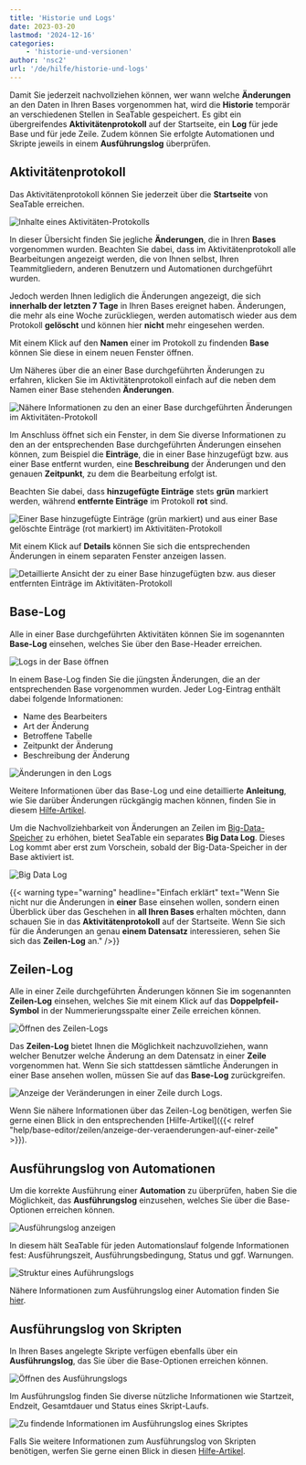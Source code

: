 ```yaml
---
title: 'Historie und Logs'
date: 2023-03-20
lastmod: '2024-12-16'
categories:
    - 'historie-und-versionen'
author: 'nsc2'
url: '/de/hilfe/historie-und-logs'
---
```


Damit Sie jederzeit nachvollziehen können, wer wann welche **Änderungen** an den Daten in Ihren Bases vorgenommen hat, wird die **Historie** temporär an verschiedenen Stellen in SeaTable gespeichert. Es gibt ein übergreifendes **Aktivitätenprotokoll** auf der Startseite, ein **Log** für jede Base und für jede Zeile. Zudem können Sie erfolgte Automationen und Skripte jeweils in einem **Ausführungslog** überprüfen.

## Aktivitätenprotokoll

Das Aktivitätenprotokoll können Sie jederzeit über die **Startseite** von SeaTable erreichen.

![Inhalte eines Aktivitäten-Protokolls](images/activities-protocol.png)

In dieser Übersicht finden Sie jegliche **Änderungen**, die in Ihren **Bases** vorgenommen wurden. Beachten Sie dabei, dass im Aktivitätenprotokoll alle Bearbeitungen angezeigt werden, die von Ihnen selbst, Ihren Teammitgliedern, anderen Benutzern und Automationen durchgeführt wurden.

Jedoch werden Ihnen lediglich die Änderungen angezeigt, die sich **innerhalb der letzten 7 Tage** in Ihren Bases ereignet haben. Änderungen, die mehr als eine Woche zurückliegen, werden automatisch wieder aus dem Protokoll **gelöscht** und können hier **nicht** mehr eingesehen werden.

Mit einem Klick auf den **Namen** einer im Protokoll zu findenden **Base** können Sie diese in einem neuen Fenster öffnen.

Um Näheres über die an einer Base durchgeführten Änderungen zu erfahren, klicken Sie im Aktivitätenprotokoll einfach auf die neben dem Namen einer Base stehenden **Änderungen**.

![Nähere Informationen zu den an einer Base durchgeführten Änderungen im Aktivitäten-Protokoll](images/details-of-a-edit.png)

Im Anschluss öffnet sich ein Fenster, in dem Sie diverse Informationen zu den an der entsprechenden Base durchgeführten Änderungen einsehen können, zum Beispiel die **Einträge**, die in einer Base hinzugefügt bzw. aus einer Base entfernt wurden, eine **Beschreibung** der Änderungen und den genauen **Zeitpunkt**, zu dem die Bearbeitung erfolgt ist.

Beachten Sie dabei, dass **hinzugefügte Einträge** stets **grün** markiert werden, während **entfernte Einträge** im Protokoll **rot** sind.

![Einer Base hinzugefügte Einträge (grün markiert) und aus einer Base gelöschte Einträge (rot markiert) im Aktivitäten-Protokoll](images/red-or-green-marked-entries.png)

Mit einem Klick auf **Details** können Sie sich die entsprechenden Änderungen in einem separaten Fenster anzeigen lassen.

![Detaillierte Ansicht der zu einer Base hinzugefügten bzw. aus dieser entfernten Einträge im Aktivitäten-Protokoll](images/activity-details.png)

## Base-Log

Alle in einer Base durchgeführten Aktivitäten können Sie im sogenannten **Base-Log** einsehen, welches Sie über den Base-Header erreichen.

![Logs in der Base öffnen](images/Logs-in-der-Base-oeffnen.png)

In einem Base-Log finden Sie die jüngsten Änderungen, die an der entsprechenden Base vorgenommen wurden. Jeder Log-Eintrag enthält dabei folgende Informationen:

- Name des Bearbeiters
- Art der Änderung
- Betroffene Tabelle
- Zeitpunkt der Änderung
- Beschreibung der Änderung

![Änderungen in den Logs](images/Aenderungen-in-den-Logs.png)

Weitere Informationen über das Base-Log und eine detaillierte **Anleitung**, wie Sie darüber Änderungen rückgängig machen können, finden Sie in diesem [Hilfe-Artikel](https://seatable.io/docs/historie-und-versionen/aenderungen-ueber-die-logs-rueckgaengig-machen/).

Um die Nachvollziehbarkeit von Änderungen an Zeilen im [Big-Data-Speicher](https://seatable.io/docs/big-data/potenzial-big-data/) zu erhöhen, bietet SeaTable ein separates **Big Data Log**. Dieses Log kommt aber erst zum Vorschein, sobald der Big-Data-Speicher in der Base aktiviert ist.

![Big Data Log](images/Big-Data-Log.png)

{{< warning  type="warning" headline="Einfach erklärt"  text="Wenn Sie nicht nur die Änderungen in **einer** Base einsehen wollen, sondern einen Überblick über das Geschehen in **all Ihren Bases** erhalten möchten, dann schauen Sie in das **Aktivitätenprotokoll** auf der Startseite. Wenn Sie sich für die Änderungen an genau **einem Datensatz** interessieren, sehen Sie sich das **Zeilen-Log** an." />}}

## Zeilen-Log

Alle in einer Zeile durchgeführten Änderungen können Sie im sogenannten **Zeilen-Log** einsehen, welches Sie mit einem Klick auf das **Doppelpfeil-Symbol** in der Nummerierungsspalte einer Zeile erreichen können.

![Öffnen des Zeilen-Logs](images/how-to-open-the-cell-log.jpg)

Das **Zeilen-Log** bietet Ihnen die Möglichkeit nachzuvollziehen, wann welcher Benutzer welche Änderung an dem Datensatz in einer **Zeile** vorgenommen hat. Wenn Sie sich stattdessen sämtliche Änderungen in einer Base ansehen wollen, müssen Sie auf das **Base-Log** zurückgreifen.

![Anzeige der Veränderungen in einer Zeile durch Logs.](images/Logs.png)

Wenn Sie nähere Informationen über das Zeilen-Log benötigen, werfen Sie gerne einen Blick in den entsprechenden [Hilfe-Artikel]({{< relref "help/base-editor/zeilen/anzeige-der-veraenderungen-auf-einer-zeile" >}}).

## Ausführungslog von Automationen

Um die korrekte Ausführung einer **Automation** zu überprüfen, haben Sie die Möglichkeit, das **Ausführungslog** einzusehen, welches Sie über die Base-Optionen erreichen können.

![Ausführungslog anzeigen](images/open-an-automation-log.png)

In diesem hält SeaTable für jeden Automationslauf folgende Informationen fest: Ausführungszeit, Ausführungsbedingung, Status und ggf. Warnungen.

![Struktur eines Auführungslogs](images/structure-of-an-automation-log-newest.png)

Nähere Informationen zum Ausführungslog einer Automation finden Sie [hier](https://seatable.io/docs/automationen/ausfuehrungslog-einer-automation-anzeigen/).

## Ausführungslog von Skripten

In Ihren Bases angelegte Skripte verfügen ebenfalls über ein **Ausführungslog**, das Sie über die Base-Optionen erreichen können.

![Öffnen des Ausführungslogs](images/Anlegen-eines-Skriptes.jpg)

Im Ausführungslog finden Sie diverse nützliche Informationen wie Startzeit, Endzeit, Gesamtdauer und Status eines Skript-Laufs.

![Zu findende Informationen im  Ausführungslog eines Skriptes](images/information-in-a-script-log.png)

Falls Sie weitere Informationen zum Ausführungslog von Skripten benötigen, werfen Sie gerne einen Blick in diesen [Hilfe-Artikel](https://seatable.io/docs/javascript-python/das-ausfuehrungslog-von-skripten/).
